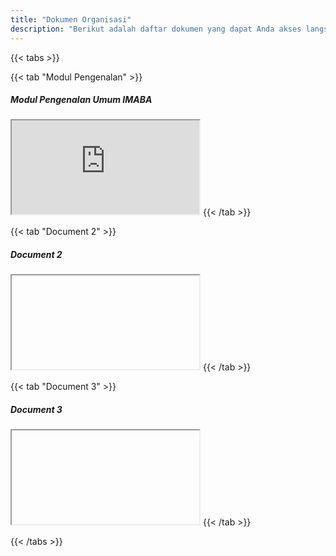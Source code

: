 ```yaml
---
title: "Dokumen Organisasi"
description: "Berikut adalah daftar dokumen yang dapat Anda akses langsung di halaman ini."
---
```


{{< tabs >}}

{{< tab "Modul Pengenalan" >}}
##### Modul Pengenalan Umum IMABA
<iframe src="https://drive.google.com/file/d/1xAnuX-wG6CwEi-5_z0kVCIftQsPzIvpI/preview"></iframe>
{{< /tab >}}

{{< tab "Document 2" >}}
##### Document 2
<iframe src=" "></iframe>
{{< /tab >}}

{{< tab "Document 3" >}}
##### Document 3
<iframe src=" "></iframe>
{{< /tab >}}

{{< /tabs >}}
